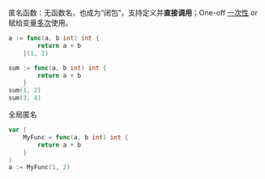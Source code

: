 匿名函数：无函数名，也成为“闭包”，支持定义并**直接调用**；One-off <u>一次性</u> or 赋给变量<u>多次</u>使用。

```go
a := func(a, b int) int {
		return a + b
	}(1, 2)
```

```go
sum := func(a, b int) int {
		return a + b
	}
sum(1, 2)
sum(3, 4)
```

全局匿名

```go
var (
	MyFunc = func(a, b int) int {
		return a + b
	}
)
a := MyFunc(1, 2)
```





